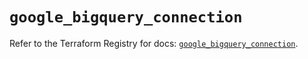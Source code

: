 # `google_bigquery_connection`

Refer to the Terraform Registry for docs: [`google_bigquery_connection`](https://registry.terraform.io/providers/hashicorp/google-beta/6.26.0/docs/resources/google_bigquery_connection).
